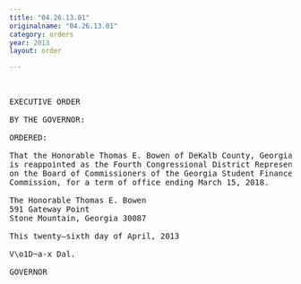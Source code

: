 ```yaml
---
title: "04.26.13.01"
originalname: "04.26.13.01"
category: orders
year: 2013
layout: order

---
```

<pre>
 

EXECUTIVE ORDER

BY THE GOVERNOR:

ORDERED:

That the Honorable Thomas E. Bowen of DeKalb County, Georgia,
is reappointed as the Fourth Congressional District Representative
on the Board of Commissioners of the Georgia Student Finance
Commission, for a term of office ending March 15, 2018.

The Honorable Thomas E. Bowen
591 Gateway Point
Stone Mountain, Georgia 30087

This twenty—sixth day of April, 2013

V\o1D~a-x Dal.

GOVERNOR

</pre>
